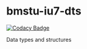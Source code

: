 # bmstu-iu7-dts

[![Codacy Badge](https://api.codacy.com/project/badge/Grade/ae9d2fc4057b4d8dad31dce391a81ff4)](https://app.codacy.com/gh/yanagi-ori/bmstu-iu7-dts?utm_source=github.com&utm_medium=referral&utm_content=yanagi-ori/bmstu-iu7-dts&utm_campaign=Badge_Grade)

Data types and structures
